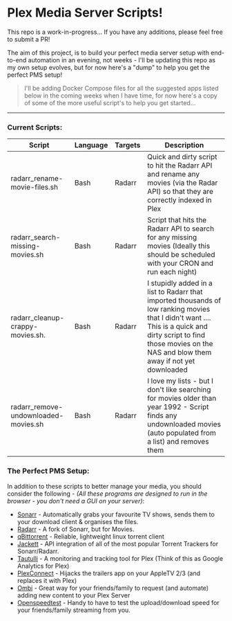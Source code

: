 # Plex Media Server Scripts!
This repo is a work-in-progress... If you have any additions, please feel free to submit a PR!

The aim of this project, is to build your perfect media server setup with end-to-end automation in an evening, not weeks - I'll be updating this repo as my own setup evolves, but for now here's a "dump" to help you get the perfect PMS setup!

> I'll be adding Docker Compose files for all the suggested apps listed below in the coming  weeks when I have time, for now here's a copy of some of the more useful script's to help you get started...

--------------------------------------------

### Current Scripts:

| Script                                  | Language    | Targets   | Description                            |
| --------------------------------------- | ----------- | --------- | ---------------------------------------|
| radarr_rename-movie-files.sh            | Bash        | Radarr    | Quick and dirty script to hit the Radarr API and rename any movies (via the Radar API) so that they are correctly indexed in Plex
| radarr_search-missing-movies.sh         | Bash        | Radarr    | Script that hits the Radarr API to search for any missing movies (Ideally this should be scheduled with your CRON and run each night)
| radarr_cleanup-crappy-movies.sh.        | Bash        | Radarr    | I stupidly added in a list to Radarr that imported thousands of low ranking movies that I didn't want .... This is a quick and dirty script to find those movies on the NAS and blow them away if not yet downloaded
| radarr_remove-undownloaded-movies.sh    | Bash        | Radarr    | I love my lists - but I don't like searching for movies older than year 1992 - Script finds any undownloaded movies (auto populated from a list) and removes them



### The Perfect PMS Setup:
In addition to these scripts to better manage your media, you should consider the following - _(All these programs are designed to run in the browser - you don't need a GUI on your server)_:

- [Sonarr](https://sonarr.tv/) - Automatically grabs your favourite TV shows, sends them to your download client & organises the files.
- [Radarr](https://radarr.video/) - A fork of Sonarr, but for Movies.
- [qBittorrent](https://www.qbittorrent.org/)  - Reliable, lightweight linux torrent client
- [Jackett](https://github.com/Jackett/Jackett) - API integration of all of the most popular Torrent Trackers for Sonarr/Radarr.
- [Tautulli](https://tautulli.com/) - A monitoring and tracking tool for Plex (Think of this as Google Analytics for Plex)
- [PlexConnect](https://github.com/iBaa/PlexConnect) - Hijacks the trailers app on your AppleTV 2/3 (and replaces it with Plex) 
- [Ombi](https://ombi.io/) - Great way for your friends/family to request (and automate) adding new content to your Plex Server
- [Openspeedtest](http://openspeedtest.com/) - Handy to have to test the upload/download speed for your friends/family streaming from you.
